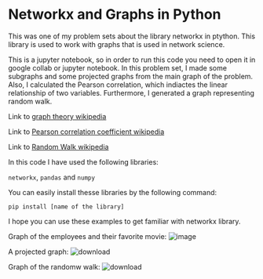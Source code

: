 # Networkx and Graphs in Python
This was one of my problem sets about the library networkx in ptython. This library is used to work with graphs that is used in network science.

This is a jupyter notebook, so in order to run this code you need to open it in google collab or jupyter notebook. In this problem set, I made some subgraphs and some projected graphs from the main graph of the problem. Also, I calculated the Pearson correlation, which indiactes the linear relationship of two variables. Furthermore, I generated a graph representing random walk.

Link to [graph theory wikipedia](https://en.wikipedia.org/wiki/Graph_theory#:~:text=In%20mathematics%2C%20graph%20theory%20is,arcs%2C%20links%20or%20lines)

Link to [Pearson correlation coefficient wikipedia](https://en.wikipedia.org/wiki/Pearson_correlation_coefficient)

Link to [Random Walk wikipedia](https://en.wikipedia.org/wiki/Random_walk)

In this code I have used the following libraries:

```networkx```, ```pandas``` and ```numpy```


You can easily install thesse libraries by the following command:

```pip install [name of the library]```

I hope you can use these examples to get familiar with networkx library.

Graph of the employees and their favorite movie:
![image](https://github.com/mahyar-e/Networkx-and-Graphs-in-Python/assets/78594407/0b9bd9ec-5233-4fd4-beda-93aef695a5ec)

A projected graph:
![download](https://github.com/mahyar-e/graph_networkx/assets/78594407/ac70b675-802d-4700-9133-ebb1b15359fd)

Graph of the randomw walk:
![download](https://github.com/mahyar-e/graph_networkx/assets/78594407/49aad214-7d5b-48f8-9201-8bbeec931752)
